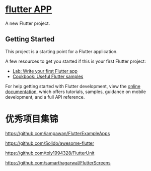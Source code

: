 # [flutter APP](https://docs.flutter.dev/)

A new Flutter project.

## Getting Started

This project is a starting point for a Flutter application.

A few resources to get you started if this is your first Flutter project:

- [Lab: Write your first Flutter app](https://docs.flutter.dev/get-started/codelab)
- [Cookbook: Useful Flutter samples](https://docs.flutter.dev/cookbook)

For help getting started with Flutter development, view the
[online documentation](https://docs.flutter.dev/), which offers tutorials,
samples, guidance on mobile development, and a full API reference.

# 优秀项目集锦
https://github.com/iampawan/FlutterExampleApps

https://github.com/Solido/awesome-flutter

https://github.com/toly1994328/FlutterUnit

https://github.com/samarthagarwal/FlutterScreens
